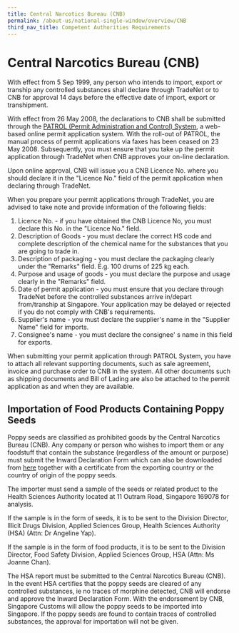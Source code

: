 ```yaml
---
title: Central Narcotics Bureau (CNB)
permalink: /about-us/national-single-window/overview/CNB
third_nav_title: Competent Authorities Requirements
---
```



# Central Narcotics Bureau (CNB)

With effect from 5 Sep 1999, any person who intends to import, export or tranship any controlled substances shall declare through TradeNet or to CNB for approval 14 days before the effective date of import, export or transhipment.

With effect from 26 May 2008, the declarations to CNB shall be submitted through the  [PATROL (Permit Administration and Control) System](https://www.cnb.gov.sg/drug-information/precursor-control/patrol), a web-based online permit application system. With the roll-out of PATROL, the manual process of permit applications via faxes has been ceased on 23 May 2008. Subsequently, you must ensure that you take up the permit application through TradeNet when CNB approves your on-line declaration.

Upon online approval, CNB will issue you a CNB Licence No. where you should declare it in the "Licence No." field of the permit application when declaring through TradeNet.

When you prepare your permit applications through TradeNet, you are advised to take note and provide information of the following fields:

1.  Licence No. - if you have obtained the CNB Licence No, you must declare this No. in the "Licence No." field.
2.  Description of Goods - you must declare the correct HS code and complete description of the chemical name for the substances that you are going to trade in.
3.  Description of packaging - you must declare the packaging clearly under the "Remarks" field. E.g. 100 drums of 225 kg each.
4.  Purpose and usage of goods - you must declare the purpose and usage clearly in the "Remarks" field.
5.  Date of permit application - you must ensure that you declare through TradeNet before the controlled substances arrive in/depart from/tranship at Singapore. Your application may be delayed or rejected if you do not comply with CNB's requirements.
6.  Supplier's name - you must declare the supplier's name in the "Supplier Name" field for imports.
7.  Consignee's name - you must declare the consignee' s name in this field for exports.

When submitting your permit application through PATROL System, you have to attach all relevant supporting documents, such as sale agreement, invoice and purchase order to CNB in the system. All other documents such as shipping documents and Bill of Lading are also be attached to the permit application as and when they are available.

## Importation of Food Products Containing Poppy Seeds

Poppy seeds are classified as prohibited goods by the Central Narcotics Bureau (CNB). Any company or person who wishes to import them or any foodstuff that contain the substance (regardless of the amount or purpose) must submit the Inward Declaration Form which can also be downloaded from  [here](https://www.cnb.gov.sg/drug-information/precursor-control/list-of-controlled-substance/importation-of-food-products-containing-poppy-seeds) together with a certificate from the exporting country or the country of origin of the poppy seeds.

The importer must send a sample of the seeds or related product to the Health Sciences Authority located at 11 Outram Road, Singapore 169078 for analysis.

If the sample is in the form of seeds, it is to be sent to the Division Director, Illicit Drugs Division, Applied Sciences Group, Health Sciences Authority (HSA) (Attn: Dr Angeline Yap).

If the sample is in the form of food products, it is to be sent to the Division Director, Food Safety Division, Applied Sciences Group, HSA (Attn: Ms Joanne Chan).

The HSA report must be submitted to the Central Narcotics Bureau (CNB). In the event HSA certifies that the poppy seeds are cleared of any controlled substances, ie no traces of morphine detected, CNB will endorse and approve the Inward Declaration Form. With the endorsement by CNB, Singapore Customs will allow the poppy seeds to be imported into Singapore. If the poppy seeds are found to contain traces of controlled substances, the approval for importation will not be given.
